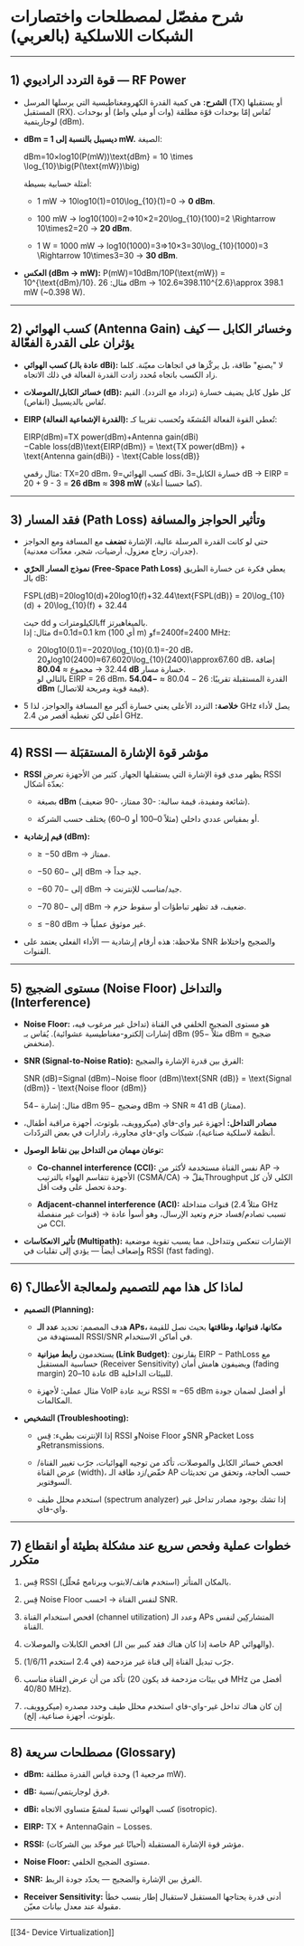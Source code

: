 # شرح مفصّل لمصطلحات واختصارات الشبكات اللاسلكية (بالعربي)

---

## 1) قوة التردد الراديوي — RF Power

- **الشرح:** هي كمية القدرة الكهرومغناطيسية التي يرسلها المرسل (TX) أو يستقبلها المستقبل (RX). تُقاس إمّا بوحدات قوّة مطلقة (وات أو ميلي واط) أو بوحدات لوجاريتمية (dBm).
    
- **dBm = ديسيبل بالنسبة إلى 1 mW.** الصيغة:
    
    dBm=10×log⁡10(P(mW))\text{dBm} = 10 \times \log_{10}\big(P(\text{mW})\big)
    
    أمثلة حسابية بسيطة:
    
    - 1 mW → 10log⁡10(1)=010\log_{10}(1)=0 → **0 dBm**.
        
    - 100 mW → log⁡10(100)=2⇒10×2=20\log_{10}(100)=2 \Rightarrow 10\times2=20 → **20 dBm**.
        
    - 1 W = 1000 mW → log⁡10(1000)=3⇒10×3=30\log_{10}(1000)=3 \Rightarrow 10\times3=30 → **30 dBm**.
        
- **العكس (dBm → mW):** P(mW)=10dBm/10P(\text{mW}) = 10^{\text{dBm}/10}. مثال: 26 dBm → 102.6≈398.110^{2.6}\approx 398.1 mW (~0.398 W).
    

---

## 2) كسب الهوائي (Antenna Gain) وخسائر الكابل — كيف يؤثران على القدرة الفعّالة

- **كسب الهوائي (عادة بالـ dBi):** لا "يصنع" طاقة، بل يركّزها في اتجاهات معيّنة. كلما زاد الكسب باتجاه مُحدد زادت القدرة الفعالة في ذلك الاتجاه.
    
- **خسائر الكابل/الموصلات (dB):** كل طول كابل يضيف خسارة (تزداد مع التردد). القيم تُقاس بالديسيبل (انقاص).
    
- **EIRP (القدرة الإشعاعية الفعالة):** تُعطي القوة الفعالة المُشعّة وتُحسب تقريبا كـ:
    
    EIRP(dBm)=TX power(dBm)+Antenna gain(dBi)−Cable loss(dB)\text{EIRP(dBm)} = \text{TX power(dBm)} + \text{Antenna gain(dBi)} - \text{Cable loss(dB)}
    
    مثال رقمي: TX=20 dBm، كسب الهوائي=9 dBi، خسارة الكابل=3 dB → EIRP = 20 + 9 - 3 = **26 dBm** ≈ **398 mW** (كما حسبنا أعلاه).
    

---

## 3) فقد المسار (Path Loss) وتأثير الحواجز والمسافة

- حتى لو كانت القدرة المرسلة عالية، الإشارة **تضعف** مع المسافة ومع الحواجز (جدران، زجاج معزول، أرضيات، شجر، معدّات معدنية).
    
- **نموذج المسار الحرّي (Free-Space Path Loss)** يعطي فكرة عن خسارة الطريق بالـ dB:
    
    FSPL(dB)=20log⁡10(d)+20log⁡10(f)+32.44\text{FSPL(dB)} = 20\log_{10}(d) + 20\log_{10}(f) + 32.44
    
    حيث dd بالكيلومترات وff بالميغاهيرتز.  
    مثال: إذا d=0.1d=0.1 km (أي 100 m) وf=2400f=2400 MHz:
    
    - 20log⁡10(0.1)=−2020\log_{10}(0.1)=-20 dB، و20log⁡10(2400)≈67.6020\log_{10}(2400)\approx67.60 dB، إضافة 32.44 → مجموع ≈ **80.04 dB** خسارة مسار.  
        بالتالي لو EIRP = 26 dBm، القدرة المستقبلة تقريبًا: 26 − 80.04 ≈ **−54.04 dBm** (قيمة قوية ومريحة للاتصال).
        
- **خلاصة:** التردد الأعلى يعني خسارة أكبر مع المسافة والحواجز، لذا 5 GHz يصل لأداء أعلى لكن تغطية أقصر من 2.4 GHz.
    

---

## 4) RSSI — مؤشر قوة الإشارة المستقبَلة

- **RSSI** يظهر مدى قوة الإشارة التي يستقبلها الجهاز. كثير من الأجهزة تعرض RSSI بعدّة أشكال:
    
    - بصيغة **dBm** (شائعة ومفيدة، قيمة سالبة: -30 ممتاز، -90 ضعيف).
        
    - أو بمقياس عددي داخلي (مثلاً 0–100 أو 0–60) يختلف حسب الشركة.
        
- **قيم إرشادية (dBm):**
    
    - ≥ −50 dBm → ممتاز.
        
    - −50 إلى −60 dBm → جيد جداً.
        
    - −60 إلى −70 dBm → جيد/مناسب للإنترنت.
        
    - −70 إلى −80 dBm → ضعيف، قد تظهر تباطؤات أو سقوط حزم.
        
    - ≤ −80 dBm → غير موثوق عملياً.
        
- ملاحظة: هذه أرقام إرشادية — الأداء الفعلي يعتمد على SNR والضجيج واختلاط القنوات.
    

---

## 5) مستوى الضجيج (Noise Floor) والتداخل (Interference)

- **Noise Floor:** هو مستوى الضجيج الخلفي في القناة (تداخل غير مرغوب فيه، إشارات إلكترو-مغناطيسية عشوائية). يُقاس بـ dBm (مثلاً −95 dBm = ضجيج منخفض).
    
- **SNR (Signal-to-Noise Ratio):** الفرق بين قدرة الإشارة والضجيج:
    
    SNR (dB)=Signal (dBm)−Noise floor (dBm)\text{SNR (dB)} = \text{Signal (dBm)} - \text{Noise floor (dBm)}
    
    مثال: إشارة −54 dBm وضجيج −95 dBm → SNR ≈ 41 dB (ممتاز).
    
- **مصادر التداخل:** أجهزة غير واي-فاي (ميكروويف، بلوتوث، أجهزة مراقبة أطفال، أنظمة لاسلكية صناعية)، شبكات واي-فاي مجاورة، رادارات في بعض التردّدات.
    
- **نوعان مهمان من التداخل بين نقاط الوصول:**
    
    - **Co-channel interference (CCI):** نفس القناة مستخدمة لأكثر من AP → الأجهزة تتقاسم الهواء بالترتيب (CSMA/CA) → يقلّThroughput الكلي لأن كل وحدة تحصل على وقت أقل.
        
    - **Adjacent-channel interference (ACI):** قنوات متداخلة (مثلاً 2.4 GHz قنوات غير منفصلة) → تسبب تصادم/فساد حزم وتعيد الإرسال، وهو أسوأ عادة من CCI.
        
- **تأثير الانعكاسات (Multipath):** الإشارات تنعكس وتتداخل، مما يسبب تقوية موضعية وإضعاف أيضاً — يؤدي إلى تقلبات في RSSI (fast fading).
    

---

## 6) لماذا كل هذا مهم للتصميم ولمعالجة الأعطال؟

- **التصميم (Planning):**
    
    - هدف المصمم: تحديد **عدد الـ APs، مكانها، قنواتها، وطاقتها** بحيث نصل للقيمة المستهدفة من RSSI/SNR في أماكن الاستخدام.
        
    - يستخدمون **رابط ميزانية (Link Budget)**: يقارنون EIRP − PathLoss مع حساسية المستقبل (Receiver Sensitivity) ويضيفون هامش أمان (fading margin) عادة 10–20 dB للبيئات الداخلية.
        
    - مثال عملي: لأجهزة VoIP نريد عادة RSSI ≈ −65 dBm أو أفضل لضمان جودة المكالمات.
        
- **التشخيص (Troubleshooting):**
    
    - إذا الإنترنت بطيء: قِس RSSI وNoise Floor وSNR وPacket Loss وRetransmissions.
        
    - افحص خسائر الكابل والموصلات، تأكد من توجيه الهوائيات، جرّب تغيير القناة/عرض القناة (width)، خفّض/زد طاقة الـ AP حسب الحاجة، وتحقق من تحديثات السوفتوير.
        
    - استخدم محلل طيف (spectrum analyzer) إذا تشك بوجود مصادر تداخل غير واي-فاي.
        

---

## 7) خطوات عملية وفحص سريع عند مشكلة بطيئة أو انقطاع متكرر

1. قِس RSSI بالمكان المتأثر (استخدم هاتف/لابتوب وبرنامج مُحلّل).
    
2. قِس Noise Floor لنفس القناة → احسب SNR.
    
3. افحص استخدام القناة (channel utilization) وعدد الـ APs المتشاركِين لنفس القناة.
    
4. افحص الكابلات والموصلات (خاصة إذا كان هناك فقد كبير بين الـ AP والهوائي).
    
5. جرّب تبديل القناة إلى قناة غير مزدحمة (في 2.4 استخدم 1/6/11).
    
6. تأكد من أن عرض القناة مناسب (في بيئات مزدحمة قد يكون 20 MHz أفضل من 40/80 MHz).
    
7. إن كان هناك تداخل غير-واي-فاي استخدم محلل طيف وحدد مصدره (ميكروويف، بلوتوث، أجهزة صناعية، إلخ).
    

---

## 8) مصطلحات سريعة (Glossary)

- **dBm:** وحدة قياس القدرة مطلقة (مرجعية 1 mW).
    
- **dB:** فرق لوجاريتمي/نسبة.
    
- **dBi:** كسب الهوائي نسبةً لمشعّ متساوي الاتجاه (isotropic).
    
- **EIRP:** TX + AntennaGain − Losses.
    
- **RSSI:** مؤشر قوة الإشارة المستقبلة (أحيانًا غير موحّد بين الشركات).
    
- **Noise Floor:** مستوى الضجيج الخلفي.
    
- **SNR:** الفرق بين الإشارة والضجيج — يحدّد جودة الربط.
    
- **Receiver Sensitivity:** أدنى قدرة يحتاجها المستقبل لاستقبال إطار بنسب خطأ مقبولة عند معدل بيانات معيّن.
    

---
[[34- Device Virtualization]]